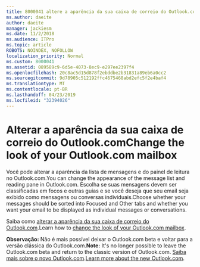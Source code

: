 ```yaml
---
title: 8000041 altere a aparência da sua caixa de correio do Outlook.com
ms.author: daeite
author: daeite
manager: jackiesm
ms.date: 11/2/2018
ms.audience: ITPro
ms.topic: article
ROBOTS: NOINDEX, NOFOLLOW
localization_priority: Normal
ms.custom: 8000041
ms.assetid: 089589c9-6d5e-4073-8ec9-e297ee2397f4
ms.openlocfilehash: 20c8ac5d15d878f2ebddbe2b31831a89eb6a0cc2
ms.sourcegitcommit: 9d78905c512192ffc4675468abd2efc5f2e4baf4
ms.translationtype: MT
ms.contentlocale: pt-BR
ms.lasthandoff: 04/23/2019
ms.locfileid: "32394026"
---
```

# <a name="change-the-look-of-your-outlookcom-mailbox"></a><span data-ttu-id="40119-102">Alterar a aparência da sua caixa de correio do Outlook.com</span><span class="sxs-lookup"><span data-stu-id="40119-102">Change the look of your Outlook.com mailbox</span></span>

<span data-ttu-id="40119-103">Você pode alterar a aparência da lista de mensagens e do painel de leitura no Outlook.com.</span><span class="sxs-lookup"><span data-stu-id="40119-103">You can change the appearance of the message list and reading pane in Outlook.com.</span></span> <span data-ttu-id="40119-104">Escolha se suas mensagens devem ser classificadas em focos e outras guias e se você deseja que seu email seja exibido como mensagens ou conversas individuais.</span><span class="sxs-lookup"><span data-stu-id="40119-104">Choose whether your messages should be sorted into Focused and Other tabs and whether you want your email to be displayed as individual messages or conversations.</span></span>
  
<span data-ttu-id="40119-105">Saiba como [alterar a aparência da sua caixa de correio do Outlook.com](https://go.microsoft.com/fwlink/p/?linkid=2001401&amp;clcid=0x409).</span><span class="sxs-lookup"><span data-stu-id="40119-105">Learn how to [change the look of your Outlook.com mailbox](https://go.microsoft.com/fwlink/p/?linkid=2001401&amp;clcid=0x409).</span></span>
  
 <span data-ttu-id="40119-106">**Observação:** Não é mais possível deixar o Outlook.com beta e voltar para a versão clássica do Outlook.com.</span><span class="sxs-lookup"><span data-stu-id="40119-106">**Note:** It's no longer possible to leave the Outlook.com beta and return to the classic version of Outlook.com.</span></span> <span data-ttu-id="40119-107">[Saiba mais sobre o novo Outlook.com](https://go.microsoft.com/fwlink/p/?linkid=874356).</span><span class="sxs-lookup"><span data-stu-id="40119-107">[Learn more about the new Outlook.com](https://go.microsoft.com/fwlink/p/?linkid=874356).</span></span>
  

